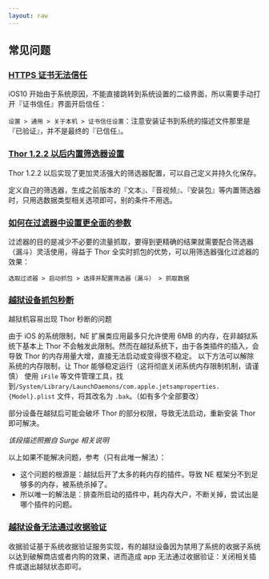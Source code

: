 ```yaml
---
layout: raw
---
```


## 常见问题

### [HTTPS 证书无法信任]()

iOS10 开始由于系统原因，不能直接跳转到系统设置的二级界面，所以需要手动打开『证书信任』界面开启信任：

`设置 > 通用 > 关于本机 > 证书信任设置`：注意安装证书到系统的描述文件那里是『已验证』，并不是最终的『已信任』。


### [Thor 1.2.2 以后内置筛选器设置]()

Thor 1.2.2 以后实现了更加灵活强大的筛选器配置，可以自己定义并持久化保存。

定义自己的筛选器，生成之前版本的『文本』、『音视频』、『安装包』等内置筛选器时，只用选数据类型相关选项即可，别的条件不用选。


### [如何在过滤器中设置更全面的参数]()

过滤器的目的是减少不必要的流量抓取，要得到更精确的结果就需要配合筛选器（漏斗）灵活使用，得益于 Thor 全实时抓包的优势，可以用筛选器强化过滤器的效果：

`选取过滤器 > 启动抓包 > 选择并配置筛选器（漏斗） > 抓取数据`


### [越狱设备抓包秒断]()

越狱机容易出现 Thor 秒断的问题

由于 iOS 的系统限制，NE 扩展类应用最多只允许使用 6MB 的内存，在非越狱系统下基本上 Thor 不会触发此限制。然而在越狱系统下，由于各类插件的插入，会导致 Thor 的内存用量大增，直接无法启动或变得很不稳定。
以下方法可以解除系统的内存限制，让 Thor 能够稳定运行（这将彻底关闭系统内存限制机制，请谨慎）
使用 `iFile` 等文件管理工具，找到`/System/Library/LaunchDaemons/com.apple.jetsamproperties.{Model}.plist` 文件，将其改名为 `.bak`。（如有多个全部要改）

部分设备在越狱后可能会破坏 Thor 的部分权限，导致无法启动，重新安装 Thor 即可解决。

*该段描述照搬自 Surge 相关说明*

以上如果不能解决问题，参考（只有此唯一解法）：
* 这个问题的根源是：越狱后开了太多的耗内存的插件。导致 NE 框架分不到足够多的内存，被系统杀掉了。
* 所以唯一的解法是：排查所启动的插件中，耗内存大户，不断关掉，尝试出是哪个插件的问题。


### [越狱设备无法通过收据验证]()

收据验证基于系统收据验证服务实现，有的越狱设备因为禁用了系统的收据子系统以达到破解商店或者内购的效果，进而造成 app 无法通过收据验证：关闭相关插件或退出越狱状态即可。

